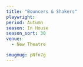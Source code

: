 ```yaml
---
title: "Bouncers & Shakers"
playwright:
period: Autumn
season: In House
season_sort: 30
venue:
  - New Theatre

smugmug: pNfn7g
---
```

